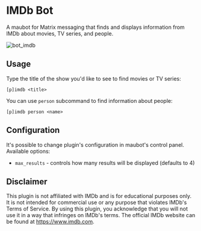 # IMDb Bot

A maubot for Matrix messaging that finds and displays information from IMDb about movies, TV series, and people.

![bot_imdb](https://github.com/user-attachments/assets/0275f587-5139-4c36-b4ce-21534dba4d47)


## Usage

Type the title of the show you'd like to see to find movies or TV series:
```
[p]imdb <title>
```

You can use `person` subcommand to find information about people:
```
[p]imdb person <name>
```

## Configuration

It's possible to change plugin's configuration in maubot's control panel. Available options:
* `max_results` - controls how many results will be displayed (defaults to 4)

## Disclaimer

This plugin is not affiliated with IMDb and is for educational purposes only. It is not intended for commercial use or any purpose that violates IMDb's Terms of Service. By using this plugin, you acknowledge that you will not use it in a way that infringes on IMDb's terms. The official IMDb website can be found at https://www.imdb.com.
